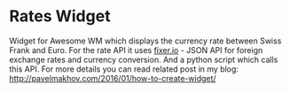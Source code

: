 # Rates Widget

Widget for Awesome WM which displays the currency rate between Swiss Frank and Euro. For the rate API it uses [fixer.io](http://fixer.io/) - JSON API for foreign exchange rates and currency conversion. And a python script which calls this API.
For more details you can read related post in my blog: http://pavelmakhov.com/2016/01/how-to-create-widget/
